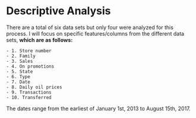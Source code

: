 # Descriptive Analysis

There are a total of six data sets but only four were analyzed for this process. I will focus on specific features/columns from the different data sets, __which are as follows:__

    - 1. Store number
    - 2. Family
    - 3. Sales
    - 4. On promotions
    - 5. State
    - 6. Type
    - 7. Date
    - 8. Daily oil prices
    - 9. Transactions
    - 10. Transferred

The dates range from the earliest of January 1st, 2013 to August 15th, 2017.